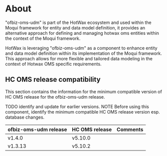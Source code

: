 # About 

"ofbiz-oms-udm" is part of the HotWax ecosystem and used within the Moqui framework for entity and data model definition, 
it provides an alternative approach for defining and managing hotwax oms entities within the context of the Moqui framework.

HotWax is leveraging "ofbiz-oms-udm" as a component to enhance entity and data model definition within its implementation of the Moqui framework. 
This approach allows for more flexible and tailored data modeling in the context of Hotwax OMS specific requirements.

## HC OMS release compatibility

This section contains the information for the minimum compatible version of HC OMS release for the ofbiz-oms-udm release.

TODO identify and update for earlier versions.
NOTE Before using this component, identify the minimum compatible HC OMS release version esp. database changes.

| ofbiz-oms-udm release | HC OMS release | Comments |
|-----------------------|----------------|----------|
| v1.4.0                | v5.10.0        |          |
| v1.3.13               | v5.10.2        |          |
